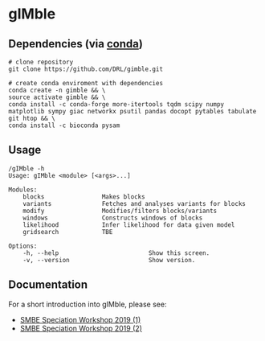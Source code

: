gIMble
=========

Dependencies (via [conda](https://conda.io/miniconda.html))
-------

```
# clone repository
git clone https://github.com/DRL/gimble.git

# create conda enviroment with dependencies
conda create -n gimble && \
source activate gimble && \
conda install -c conda-forge more-itertools tqdm scipy numpy matplotlib sympy giac networkx psutil pandas docopt pytables tabulate git htop && \
conda install -c bioconda pysam 
```

Usage
-----

```
/gIMble -h
Usage: gIMble <module> [<args>...]

Modules:
    blocks                Makes blocks
    variants              Fetches and analyses variants for blocks
    modify                Modifies/filters blocks/variants
    windows               Constructs windows of blocks
    likelihood            Infer likelihood for data given model
    gridsearch            TBE

Options:
    -h, --help                         Show this screen.
    -v, --version                      Show version.
```

Documentation
-------------

For a short introduction into gIMble, please see:
- [SMBE Speciation Workshop 2019 (1)](https://github.com/DRL/SMBE-SGE-2019/blob/master/Session_3/README.md)
- [SMBE Speciation Workshop 2019 (2)](https://github.com/DRL/SMBE-SGE-2019/blob/master/Session_4/README.md)
